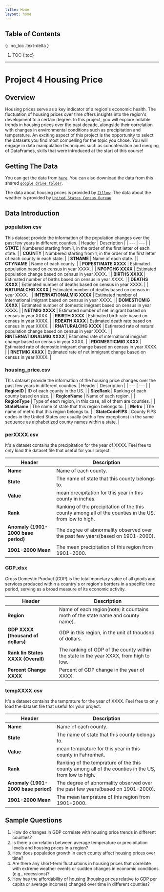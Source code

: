 ```yaml
---
title: Home
layout: home
---
```



## Table of Contents
{: .no_toc .text-delta }

1. TOC
{:toc}

---

# Project 4 Housing Price

## Overview

Housing prices serve as a key indicator of a region's economic health. The fluctuation of housing prices over time offers insights into the region's development to a certain degree. In this project, you will explore notable trends in housing prices over the past decade, alongside their correlation with changes in environmental conditions such as precipitation and temperature. An exciting aspect of this project is the opportunity to select the datasets you find most compelling for the topic you chose. You will engage in data manipulation techniques such as concatenation and merging of DataFrames, skills that were introduced at the start of this course!

## Getting The Data
You can get the data from [`here`](https://github.com/Kevinxsn/test/tree/main/data). 
You can also download the data from this shared [`google drive folder`](https://drive.google.com/drive/folders/1ECKr_Vmvjymr5zoRfysYCR-w47eXPj3M?usp=sharing). 

The data about housing prices is provided by [`Zillow`](https://www.zillow.com/). The data about the weather is provided by [`United States Census Bureau`](https://www.census.gov/). 

## Data Introduction

### population.csv
This dataset provide the information of the population changes over the past few years in different counties. 
| Header | Description |
| --- | --- |
| **STATE** | Numbered starting from 1, in the order of the first letter of each state. |
| **COUNTY** | Numbered starting from 1, in the order of the first letter of each county in each state. |
| **STNAME** | Name of each state. |
| **CTYNAME** | Name of each county. |
| **POPESTIMATE XXXX** | Estimated population based on census in year XXXX. |
| **NPOPCHG XXXX** | Estimated population change based on census in year XXXX. |
| **BIRTHS XXXX** | Estimated number of births based on census in year XXXX. |
| **DEATHS XXXX** | Estimated number of deaths based on census in year XXXX. |
| **NATURALCHG XXXX** | Estimated number of deaths based on census in year XXXX. |
| **INTERNATIONALMIG XXXX** | Estimated number of international imigrant based on census in year XXXX. |
| **DOMESTICMIG XXXX** | Estimated number of domestic imigrant based on census in year XXXX. |
| **NETMIG XXXX** | Estimated number of net imigrant based on census in year XXXX. |
| **RBIRTH XXXX** | Estimated birth rate based on census in year XXXX. |
| **RDEATH XXXX** | Estimated death rate based on census in year XXXX. |
| **RNATURALCHG XXXX** | Estimated rate of natural population change based on census in year XXXX. |
| **RINTERNATIONALMIG XXXX** | Estimated rate of international imigrant change based on census in year XXXX. |
| **RDOMESTICMIG XXXX** | Estimated rate of demostic imigrant change based on census in year XXXX. |
| **RNETMIG XXXX** | Estimated rate of net inmigrant change based on census in year XXXX. |


### housing_price.csv
This dataset provide the information of the housing price changes over the past few years in different counties. 
| Header | Description |
| --- | --- |
| **RegionID** | ID of each county in the US. |
| **SizeRank** | Ranking of each county based on size. |
| **RegionName** | Name of each region. |
| **RegionType** | Type of each region, in this case, all of them are counties. |
| **StateName** | The name of state that this region belongs to. |
| **Metro** | The name of metro that this region belongs to. |
| **StateCodeFIPS** | County FIPS codes in the United States are usually (with a few exceptions) in the same sequence as alphabetized county names within a state. |



### perXXXX.csv
It's a dataset contains the precipitation for the year of XXXX. Feel free to only load the dataset file that useful for your project. 

| Header | Description |
| --- | --- |
| **Name** | Name of each county. |
| **State** | The name of state that this county belongs to. |
| **Value** | mean precipitation for this year in this county in inches. |
| **Rank** | Ranking of the precipitation of the this county among all of the counties in the US, from low to high. |
| **Anomaly (1901-2000 base period)** | The degree of abnormality observed over the past few years(based on 1901-2000). |
| **1901-2000 Mean** | The mean precipitation of this region from 1901-2000. |


### GDP.xlsx
Gross Domestic Product (GDP) is the total monetary value of all goods and services produced within a country's or region's borders in a specific time period, serving as a broad measure of its economic activity.

| Header | Description |
| --- | --- |
| **Region** | Name of each region(note; it countains moth of the state name and county name). |
| **GDP XXXX (thousand of dollars)** | GDP in this region, in the unit of thoudsnd of dollars. |
| **Rank Iin States XXXX (Overall)** | The ranking of GDP of the county within the state in the year XXXX, from high to low. |
| **Percent Change XXXX** | Percent of GDP change in the year of XXXX. |


### tempXXXX.csv
It's a dataset contains the temprature for the year of XXXX. Feel free to only load the dataset file that useful for your project. 

| Header | Description |
| --- | --- |
| **Name** | Name of each county. |
| **State** | The name of state that this county belongs to. |
| **Value** | mean temprature for this year in this county in  Fahrenheit. |
| **Rank** | Ranking of the temprature of the this county among all of the counties in the US, from low to high. |
| **Anomaly (1901-2000 base period)** | The degree of abnormality observed over the past few years(based on 1901-2000). |
| **1901-2000 Mean** | The mean temprature of this region from 1901-2000. |



## Sample Questions
1. How do changes in GDP correlate with housing price trends in different counties? 
2. Is there a correlation between average temperature or precipitation levels and housing prices in a region?
3. How does population growth in each county affect housing prices over time?
4. Are there any short-term fluctuations in housing prices that correlate with extreme weather events or sudden changes in economic conditions (e.g., recessions)?
5. How has the affordability of housing (housing prices relative to GDP per capita or average incomes) changed over time in different counties?

